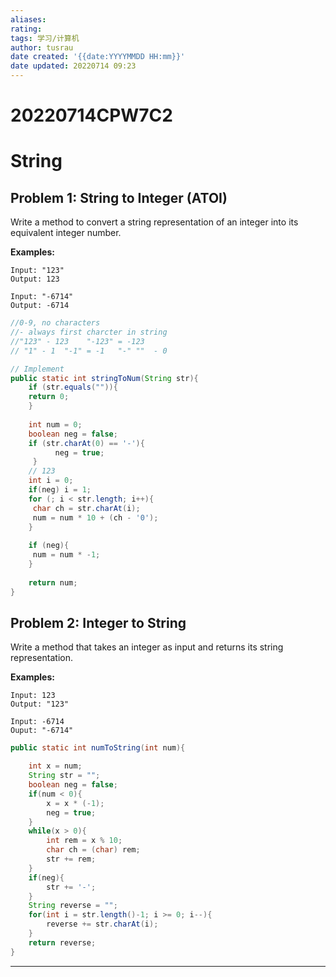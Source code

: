```yaml
---
aliases: 
rating:
tags: 学习/计算机
author: tusrau
date created: '{{date:YYYYMMDD HH:mm}}'
date updated: 20220714 09:23
---
```


# 20220714CPW7C2

# String

## Problem 1: String to Integer (ATOI)

Write a method to convert a string representation of an integer into its equivalent integer number.

**Examples:**

```
Input: "123"
Output: 123

Input: "-6714"
Output: -6714
```

```java
//0-9, no characters
//- always first charcter in string
//"123" - 123    "-123" = -123
// "1" - 1  "-1" = -1   "-" ""  - 0 

// Implement 
public static int stringToNum(String str){
    if (str.equals("")){
    return 0;
    }
    
    int num = 0;
    boolean neg = false;
    if (str.charAt(0) == '-'){
          neg = true;
     }
    // 123
    int i = 0;
    if(neg) i = 1;
    for (; i < str.length; i++){
     char ch = str.charAt(i);
     num = num * 10 + (ch - '0'); 
    }
    
    if (neg){
     num = num * -1;
    }  
    
    return num;
}

```

## Problem 2: Integer to String

Write a method that takes an integer as input and returns its string representation.

**Examples:**

```
Input: 123
Output: "123"

Input: -6714
Ouput: "-6714"
```

```java
public static int numToString(int num){

    int x = num;
    String str = "";
    boolean neg = false;
    if(num < 0){
        x = x * (-1);
        neg = true;  
    }
    while(x > 0){
        int rem = x % 10;
        char ch = (char) rem; 
        str += rem;
    }
    if(neg){
        str += '-';
    }
    String reverse = "";
    for(int i = str.length()-1; i >= 0; i--){
        reverse += str.charAt(i);
    }
    return reverse;
}
```

---

